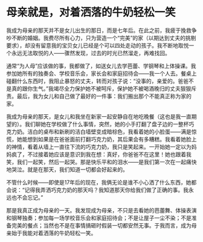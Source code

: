 # 母亲就是，对着洒落的牛奶轻松一笑

我成为母亲的那天并不是女儿出生的那日，而是七年后。在此之前，我疲于挽救争吵不断的婚姻。我费尽所有心力，只为营造一个“完美”的家（以期达到丈夫的挑剔要求），却没有留意我的宝贝女儿已经是个可以四处走动的孩子。我不断地取悦一个永远无法取悦的人——骤然发现，过去的时光已然溜走，再难找回。 

通常“为人母”应该做的事，我都做了，如送女儿去学芭蕾、学钢琴和上体操课。我参加她所有的独奏会、学校音乐会，家长会和家庭招待会——我一个人去。餐桌上碰翻什么东西时，我阻止暴怒的丈夫，转而对孩子说：“没事的，亲爱的。爸爸不是真的跟你生气。”我竭尽全力保护她不被呵斥，保护她不被喝酒晚归的丈夫狠狠斥责。最后，我为女儿和自己做了最好的一件事：我们搬出那个不能真正称为家的家。 

我成为母亲的那天，是女儿和我坐在新家一起安静自在地吃晚餐（这也是我一直期望的）。我们聊她在学校做了什么事情，突然，她的小手打翻了盘子边的一整杯巧克力奶。洁白的桌布和新刷的洁白墙壁变成暗棕色，我看着她的小脸蛋——满是惊慌，她能想到如果是在爸爸面前打翻巧克力奶，其后果会有多糟糕。我看着她脸上的神情，看着从墙上一直往下流的巧克力奶，我只是笑起来。一开始她一定以为妈妈疯了，不过接着她应该是意识到我在想：真好，你爸爸不在这里！她也跟着我笑，我们一起笑，然后一起哭。那是快乐平和的泪水——是我们第一次在一起痛快地哭泣。就是在那天，我们知道一切都会好起来的。 

不管什么时候——即使是17年后的现在，我俩无论是谁不小心洒了什么东西，她都会说：“记得我弄洒巧克力奶的那天吗？我知道那天你给我们做了正确的事。我永远也不会忘记。” 

那是我真正成为母亲的一天。我发现成为母亲，不只是去看她的芭蕾舞、体操表演和钢琴独奏；参加每一场学校音乐会和家庭招待会；不是让屋子一尘不染；不是准备完美的餐点；当然也不是在事情搞砸时假装一切都安然无事。于我而言，成为母亲始于我能对着洒落的牛奶轻松一笑。
